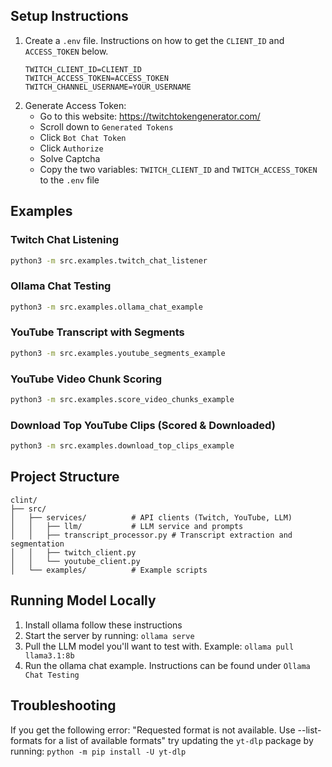 ## Setup Instructions
1. Create a `.env` file. Instructions on how to get the `CLIENT_ID` and `ACCESS_TOKEN` below.
   ```
   TWITCH_CLIENT_ID=CLIENT_ID
   TWITCH_ACCESS_TOKEN=ACCESS_TOKEN
   TWITCH_CHANNEL_USERNAME=YOUR_USERNAME
   ```
2. Generate Access Token:
   - Go to this website: https://twitchtokengenerator.com/
   - Scroll down to `Generated Tokens`
   - Click `Bot Chat Token`
   - Click `Authorize`
   - Solve Captcha
   - Copy the two variables: `TWITCH_CLIENT_ID` and `TWITCH_ACCESS_TOKEN` to the `.env` file

## Examples

### Twitch Chat Listening
```bash
python3 -m src.examples.twitch_chat_listener
```

### Ollama Chat Testing
```bash
python3 -m src.examples.ollama_chat_example
```

### YouTube Transcript with Segments
```bash
python3 -m src.examples.youtube_segments_example
```

### YouTube Video Chunk Scoring
```bash
python3 -m src.examples.score_video_chunks_example
```

### Download Top YouTube Clips (Scored & Downloaded)
```bash
python3 -m src.examples.download_top_clips_example
```

## Project Structure
```
clint/
├── src/
│   ├── services/          # API clients (Twitch, YouTube, LLM)
│   │   ├── llm/           # LLM service and prompts
│   │   ├── transcript_processor.py # Transcript extraction and segmentation
│   │   ├── twitch_client.py
│   │   └── youtube_client.py
│   └── examples/          # Example scripts
```

## Running Model Locally
1. Install ollama follow these instructions
2. Start the server by running: `ollama serve`
3. Pull the LLM model you'll want to test with. Example: `ollama pull llama3.1:8b`
4. Run the ollama chat example. Instructions can be found under `Ollama Chat Testing`


## Troubleshooting
If you get the following error: "Requested format is not available. Use --list-formats for a list of available formats" try updating the `yt-dlp` package by running: `python -m pip install -U yt-dlp`
